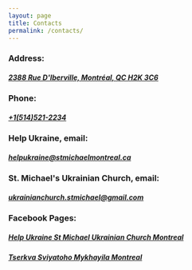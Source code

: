 ```yaml
---
layout: page
title: Contacts
permalink: /contacts/
---
```


### Address:

##### [2388 Rue D'Iberville, Montréal, QC H2K 3C6](https://goo.gl/maps/bzQcvRP5gcxKyXX1A)

### Phone:

##### [+1(514)521-2234](tel:+1(514)521-2234)

### Help Ukraine, email:

##### [helpukraine@stmichaelmontreal.ca](mailto:helpukraine@stmichaelmontreal.ca)

### St. Michael's Ukrainian Church, email:

##### [ukrainianchurch.stmichael@gmail.com](mailto:ukrainianchurch.stmichael@gmail.com)

### Facebook Pages:

##### [Help Ukraine St Michael Ukrainian Church Montreal](https://www.facebook.com/Help-Ukraine-St-Michael-Ukrainian-Church-Montreal-108145738525434)

##### [Tserkva Sviyatoho Mykhayila Montreal](https://www.facebook.com/stmichaels.ukr.montreal?mibextid=ZbWKwL)